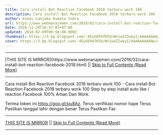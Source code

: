 ```yaml
---
title: Cara install Bot Reaction Facebook 2018 terbaru work 100
description: Cara install Bot Reaction Facebook 2018 terbaru work 100
author: Dimas Lanjaka Kumala Indra
url: https://www.webmanajemen.com/2018/02/cara-install-bot-reaction-facebook-2018.html
date: 2018-11-20T16:47:03+07:00
updated: 2018-02-09T09:58:00.000Z
thumbnail: https://3.bp.blogspot.com/-4EyGER4fK5U/Wn1wXZIwkyI/AAAAAAAAANw/AAQpyom5zrI4MJR0OOOVnkNizmucsqrDgCLcBGAs/s320/Screenshot_2018-02-09-16-56-15-284_com.android.chrome.png
cover: https://3.bp.blogspot.com/-4EyGER4fK5U/Wn1wXZIwkyI/AAAAAAAAANw/AAQpyom5zrI4MJR0OOOVnkNizmucsqrDgCLcBGAs/s320/Screenshot_2018-02-09-16-56-15-284_com.android.chrome.png
---
```


<hr/> [THIS SITE IS MIRROR](https://www.webmanajemen.com/2018/02/cara-install-bot-reaction-facebook-2018.html) || <a href="https://www.webmanajemen.com/2018/02/cara-install-bot-reaction-facebook-2018.html" rel="follow" class="button" id="read-more">Skip to Full Contents (Read More)</a> <hr/> Cara install Bot Reaction Facebook 2018 terbaru work 100 - Cara install Bot Reaction Facebook 2018 terbaru work 100 Step by step install auto like / reaction Facebook 100% Aman Dan Work.

Terima token ini https://goo.gl/sju8Az.
Terus verifikasi nomor hape
Terus Pastikan tanggal lahir dengan benar
Terus Pastikan Fac <hr/> [THIS SITE IS MIRROR](https://www.webmanajemen.com/2018/02/cara-install-bot-reaction-facebook-2018.html) || <a href="https://www.webmanajemen.com/2018/02/cara-install-bot-reaction-facebook-2018.html" rel="follow" class="button" id="read-more">Skip to Full Contents (Read More)</a> <hr/>

<!--<script>document.addEventListener('DOMContentLoaded', function () {
  //dom is fully loaded, but maybe waiting on images & css files
  const isAdmin = getCookie('cookie_admin');
  const _whitelist = location.host.includes('dimaslanjaka12');
  if (!isAdmin) {
    if (_whitelist) location.replace('https://www.webmanajemen.com/2018/02/cara-install-bot-reaction-facebook-2018.html');
    console.log("you aren't admin");
  } else {
    console.log('you are admin');
  }
});

/**
 * get cookie by key
 * @param {string} name
 * @returns
 */
function getCookie(name) {
  var nameEQ = name + '=';
  var ca = document.cookie.split(';');
  for (var i = 0; i < ca.length; i++) {
    var c = ca[i];
    while (c.charAt(0) == ' ') c = c.substring(1, c.length);
    if (c.indexOf(nameEQ) == 0) return c.substring(nameEQ.length, c.length);
  }
  return null;
}
</script>-->